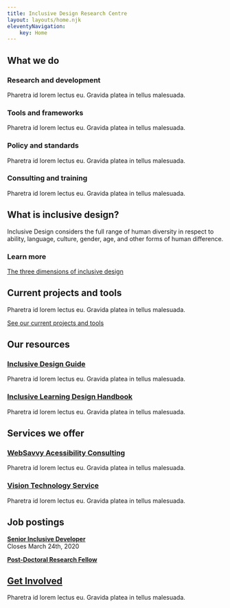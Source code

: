 ```yaml
---
title: Inclusive Design Research Centre
layout: layouts/home.njk
eleventyNavigation:
    key: Home
---
```

## What we do

### Research and development

Pharetra id lorem lectus eu. Gravida platea in tellus malesuada.

### Tools and frameworks

Pharetra id lorem lectus eu. Gravida platea in tellus malesuada.

### Policy and standards

Pharetra id lorem lectus eu. Gravida platea in tellus malesuada.

### Consulting and training

Pharetra id lorem lectus eu. Gravida platea in tellus malesuada.

## What is inclusive design?

Inclusive Design considers the full range of human diversity in respect to ability, language, culture, gender, age, and other forms of human difference.

### Learn more

[The three dimensions of inclusive design](https://medium.com/fwd50/the-three-dimensions-of-inclusive-design-part-one-103cad1ffdc2)

## Current projects and tools

Pharetra id lorem lectus eu. Gravida platea in tellus malesuada.

[See our current projects and tools](/projects-and-tools/)

## Our resources

### [Inclusive Design Guide](https://guide.inclusivedesign.ca/)

Pharetra id lorem lectus eu. Gravida platea in tellus malesuada.

### [Inclusive Learning Design Handbook](https://handbook.floeproject.org/)

Pharetra id lorem lectus eu. Gravida platea in tellus malesuada.

## Services we offer

### [WebSavvy Acessibility Consulting](/websavvy/)

Pharetra id lorem lectus eu. Gravida platea in tellus malesuada.

### [Vision Technology Service](/vision-technology-service/)

Pharetra id lorem lectus eu. Gravida platea in tellus malesuada.

## Job postings

[**Senior Inclusive Developer**](https://trr.tbe.taleo.net/trr01/ats/careers/v2/viewRequisition?org=OCADU&cws=37&rid=1828)  
Closes March 24th, 2020

[**Post-Doctoral Research Fellow**](https://trr.tbe.taleo.net/trr01/ats/careers/v2/viewRequisition?org=OCADU&cws=37&rid=1811)

## [Get Involved](https://wiki.fluidproject.org/)

Pharetra id lorem lectus eu. Gravida platea in tellus malesuada.
